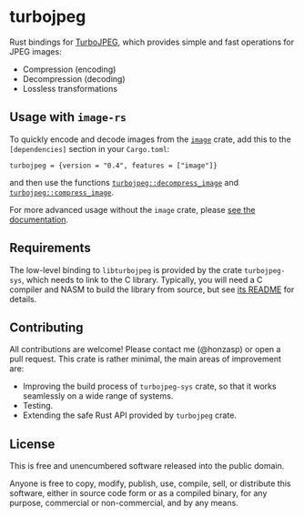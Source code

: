 # turbojpeg

Rust bindings for [TurboJPEG][libjpeg-turbo], which provides simple and fast
operations for JPEG images:

- Compression (encoding)
- Decompression (decoding)
- Lossless transformations

[libjpeg-turbo]: https://libjpeg-turbo.org/

## Usage with `image-rs`

To quickly encode and decode images from the [`image`][image-rs] crate, add this
to the `[dependencies]` section in your `Cargo.toml`:

    turbojpeg = {version = "0.4", features = ["image"]}

and then use the functions [`turbojpeg::decompress_image`][decompress] and
[`turbojpeg::compress_image`][compress].

For more advanced usage without the `image` crate, please [see the
documentation][docs].

[image-rs]: https://docs.rs/image/*/image/index.html
[compress]: https://docs.rs/turbojpeg/*/turbojpeg/fn.compress_image.html
[decompress]: https://docs.rs/turbojpeg/*/turbojpeg/fn.decompress_image.html
[docs]: https://docs.rs/turbojpeg/

## Requirements

The low-level binding to `libturbojpeg` is provided by the crate
`turbojpeg-sys`, which needs to link to the C library. Typically, you will need
a C compiler and NASM to build the library from source, but see [its
README][sys-readme] for details.

[sys-readme]: https://github.com/honzasp/rust-turbojpeg/tree/master/turbojpeg-sys

## Contributing

All contributions are welcome! Please contact me (@honzasp) or open a pull
request. This crate is rather minimal, the main areas of improvement are:

- Improving the build process of `turbojpeg-sys` crate, so that it works
    seamlessly on a wide range of systems.
- Testing.
- Extending the safe Rust API provided by `turbojpeg` crate.

## License

This is free and unencumbered software released into the public domain.

Anyone is free to copy, modify, publish, use, compile, sell, or
distribute this software, either in source code form or as a compiled
binary, for any purpose, commercial or non-commercial, and by any
means.
